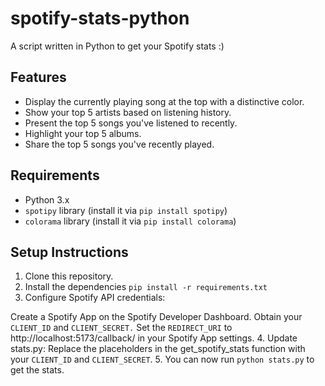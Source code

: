 # spotify-stats-python
A script written in Python to get your Spotify stats :)

## Features

- Display the currently playing song at the top with a distinctive color.
- Show your top 5 artists based on listening history.
- Present the top 5 songs you've listened to recently.
- Highlight your top 5 albums.
- Share the top 5 songs you've recently played.


## Requirements

- Python 3.x
- `spotipy` library (install it via `pip install spotipy`)
- `colorama` library (install it via `pip install colorama`)

## Setup Instructions
1. Clone this repository.
2. Install the dependencies `pip install -r requirements.txt`
3. Configure Spotify API credentials:

Create a Spotify App on the Spotify Developer Dashboard.
Obtain your `CLIENT_ID` and `CLIENT_SECRET.`
Set the `REDIRECT_URI` to http://localhost:5173/callback/ in your Spotify App settings.
4. Update stats.py: Replace the placeholders in the get_spotify_stats function with your `CLIENT_ID` and `CLIENT_SECRET`.
5. You can now run `python stats.py` to get the stats.
